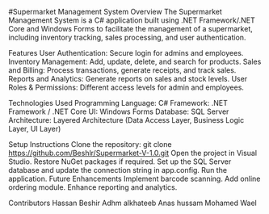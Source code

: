 #Supermarket Management System
Overview
The Supermarket Management System is a C# application built using .NET Framework/.NET Core and Windows Forms to facilitate the management of a supermarket, including inventory tracking, sales processing, and user authentication.

Features
User Authentication: Secure login for admins and employees.
Inventory Management: Add, update, delete, and search for products.
Sales and Billing: Process transactions, generate receipts, and track sales.
Reports and Analytics: Generate reports on sales and stock levels.
User Roles & Permissions: Different access levels for admin and employees.

Technologies Used
Programming Language: C#
Framework: .NET Framework / .NET Core
UI: Windows Forms
Database: SQL Server
Architecture: Layered Architecture (Data Access Layer, Business Logic Layer, UI Layer)

Setup Instructions
Clone the repository:
git clone https://github.com/Beshlr/Supermarket-V-1.0.git
Open the project in Visual Studio.
Restore NuGet packages if required.
Set up the SQL Server database and update the connection string in app.config.
Run the application.
Future Enhancements
Implement barcode scanning.
Add online ordering module.
Enhance reporting and analytics.

Contributors
Hassan Beshir
Adhm alkhateeb
Anas hussam
Mohamed Wael